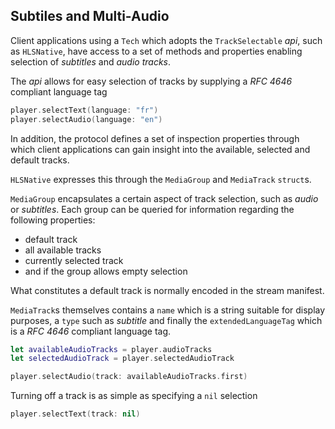 ## Subtiles and Multi-Audio

Client applications using a `Tech` which adopts the `TrackSelectable` *api*, such as `HLSNative`, have access to a set of methods and properties enabling selection of *subtitles* and *audio tracks*.

The *api* allows for easy selection of tracks by supplying a *RFC 4646* compliant language tag

```Swift
player.selectText(language: "fr")
player.selectAudio(language: "en")
```

In addition, the protocol defines a set of inspection properties through which client applications can gain insight into the available, selected and default tracks.

`HLSNative` expresses this through the `MediaGroup` and `MediaTrack` `struct`s.

`MediaGroup` encapsulates a certain aspect of track selection, such as *audio* or *subtitles*. Each group can be queried for information regarding the following properties:

* default track
* all available tracks
* currently selected track
* and if the group allows empty selection

What constitutes a default track is normally encoded in the stream manifest.

`MediaTrack`s themselves contains a `name` which is a string suitable for display purposes, a `type` such as *subtitle* and finally the `extendedLanguageTag` which is a *RFC 4646* compliant language tag.

```Swift
let availableAudioTracks = player.audioTracks
let selectedAudioTrack = player.selectedAudioTrack

player.selectAudio(track: availableAudioTracks.first)
```

Turning off a track is as simple as specifying a `nil` selection

```Swift
player.selectText(track: nil)
```
